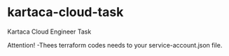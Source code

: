 # kartaca-cloud-task
Kartaca Cloud Engineer Task

Attention!
-Thees terraform codes needs to your service-account.json file.
